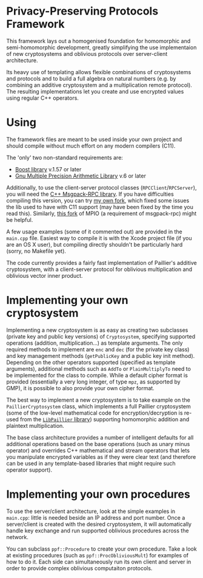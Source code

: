 # Privacy-Preserving Protocols Framework

This framework lays out a homogenised foundation for homomorphic and semi-homomorphic development, greatly simplifying the use implementaion of new cryptosystems and oblivious protocols over server-client architecture.

Its heavy use of templating allows flexible combinations of cryptosystems and protocols and to build a full algebra on natural numbers (e.g. by combining an additive cryptosystem and a multiplication remote protocol). The resulting implementations let you create and use encrypted values using regular C++ operators.

# Using

The framework files are meant to be used inside your own project and should compile without much effort on any modern compilers (C11).

The 'only' two non-standard requirements are:

- [Boost library](http://www.boost.org) v.1.57 or later
- [Gnu Multiple Precision Arithmetic Library](https://gmplib.org) v.6 or later

Additionally, to use the client-server protocol classes (`RPCClient`/`RPCServer`), you will need the [C++ Msgpack-RPC library](https://github.com/jubatus/jubatus-msgpack-rpc/tree/master/cpp). If you have difficulties compiling this version, you can try [my own fork](https://github.com/david-duverle/msgpack-rpc-cpp), which fixed some issues the lib used to have with C11 support (may have been fixed by the time you read this). Similarly, [this fork](https://github.com/david-duverle/mpio) of MPIO (a requirement of msgpack-rpc) might be helpful.

A few usage examples (some of it commented out) are provided in the `main.cpp` file. Easiest way to compile it is with the Xcode project file (if you are an OS X user), but compiling directly shouldn't be particularly hard (sorry, no Makefile yet).

The code currently provides a fairly fast implementation of Paillier's additive cryptosystem, with a client-server protocol for oblivious multiplication and oblivious vector inner product.

# Implementing your own cryptosystem

Implementing a new cryptosystem is as easy as creating two subclasses (private key and public key versions) of `Cryptosystem`, specifying supported operations (addition, multiplication…) as template arguments. The only required methods to implement are `enc` and `dec` (for the private key class) and key management methods (`getPublicKey` and a public key init method). Depending on the other operators supported (specified as template arguments), additional methods such as `AddTo` or `PlainMultiplyTo` need to be implemented for the class to compile. While a default cipher format is provided (essentially a very long integer, of type `mpz`, as supported by GMP), it is possible to also provide your own cipher format.

The best way to implement a new cryptosystem is to take example on the `PaillierCryptosystem` class, which implements a full Paillier cryptosystem (some of the low-level mathematical code for encryption/decryption is re-used from the [`LibPaillier` library](http://acsc.cs.utexas.edu/libpaillier/)) supporting homomorphic addition and plaintext multiplication.

The base class architecture provides a number of intelligent defaults for all additional operations based on the base operations (such as unary minus operator) and overrides C++ mathematical and stream operators that lets you manipulate encrypted variables as if they were clear text (and therefore can be used in any template-based libraries that might require such operator support).

# Implementing your own procedures

To use the server/client architecture, look at the simple examples in `main.cpp`: little is needed beside an IP address and port number. Once a server/client is created with the desired cryptosystem, it will automatically handle key exchange and run supported oblivious procedures across the network.

You can subclass `ppf::Procedure` to create your own procedure. Take a look at existing procedures (such as `ppf::ProcObliviousMult`) for examples of how to do it. Each side can simultaneously run its own client and server in order to provide complex oblivious computaiton protocols.
